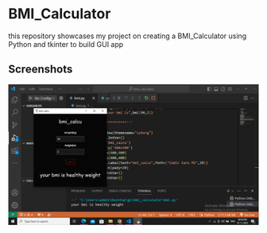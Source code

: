 # BMI_Calculator
this repository showcases my project on creating a BMI_Calculator using Python and tkinter to build GUI app





## Screenshots

![App Screenshot](https://github.com/shivanshu099/BMI_Calculator/blob/main/Screenshot%20(206).png)
